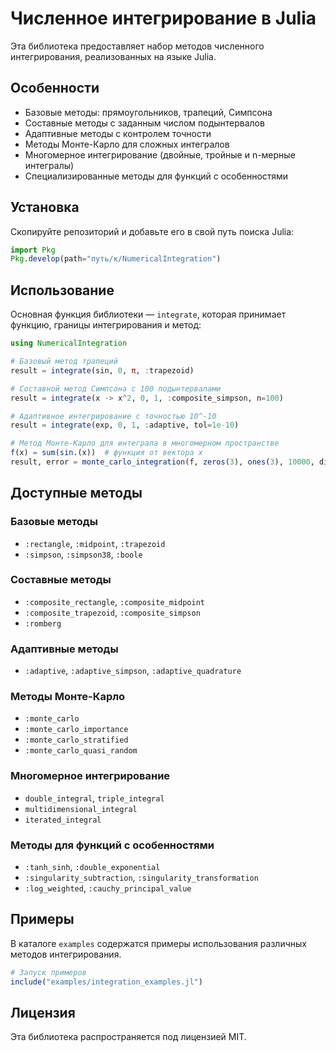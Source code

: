 # Численное интегрирование в Julia

Эта библиотека предоставляет набор методов численного интегрирования, реализованных на языке Julia.

## Особенности

- Базовые методы: прямоугольников, трапеций, Симпсона
- Составные методы с заданным числом подынтервалов
- Адаптивные методы с контролем точности
- Методы Монте-Карло для сложных интегралов
- Многомерное интегрирование (двойные, тройные и n-мерные интегралы)
- Специализированные методы для функций с особенностями

## Установка

Скопируйте репозиторий и добавьте его в свой путь поиска Julia:

```julia
import Pkg
Pkg.develop(path="путь/к/NumericalIntegration")
```

## Использование

Основная функция библиотеки — `integrate`, которая принимает функцию, границы интегрирования и метод:

```julia
using NumericalIntegration

# Базовый метод трапеций
result = integrate(sin, 0, π, :trapezoid)

# Составной метод Симпсона с 100 подынтервалами
result = integrate(x -> x^2, 0, 1, :composite_simpson, n=100)

# Адаптивное интегрирование с точностью 10^-10
result = integrate(exp, 0, 1, :adaptive, tol=1e-10)

# Метод Монте-Карло для интеграла в многомерном пространстве
f(x) = sum(sin.(x))  # функция от вектора x
result, error = monte_carlo_integration(f, zeros(3), ones(3), 10000, dims=3)
```

## Доступные методы

### Базовые методы
- `:rectangle`, `:midpoint`, `:trapezoid`
- `:simpson`, `:simpson38`, `:boole`

### Составные методы
- `:composite_rectangle`, `:composite_midpoint`
- `:composite_trapezoid`, `:composite_simpson`
- `:romberg`

### Адаптивные методы
- `:adaptive`, `:adaptive_simpson`, `:adaptive_quadrature`

### Методы Монте-Карло
- `:monte_carlo`
- `:monte_carlo_importance`
- `:monte_carlo_stratified`
- `:monte_carlo_quasi_random`

### Многомерное интегрирование
- `double_integral`, `triple_integral`
- `multidimensional_integral`
- `iterated_integral`

### Методы для функций с особенностями
- `:tanh_sinh`, `:double_exponential`
- `:singularity_subtraction`, `:singularity_transformation`
- `:log_weighted`, `:cauchy_principal_value`

## Примеры

В каталоге `examples` содержатся примеры использования различных методов интегрирования.

```julia
# Запуск примеров
include("examples/integration_examples.jl")
```

## Лицензия

Эта библиотека распространяется под лицензией MIT. 